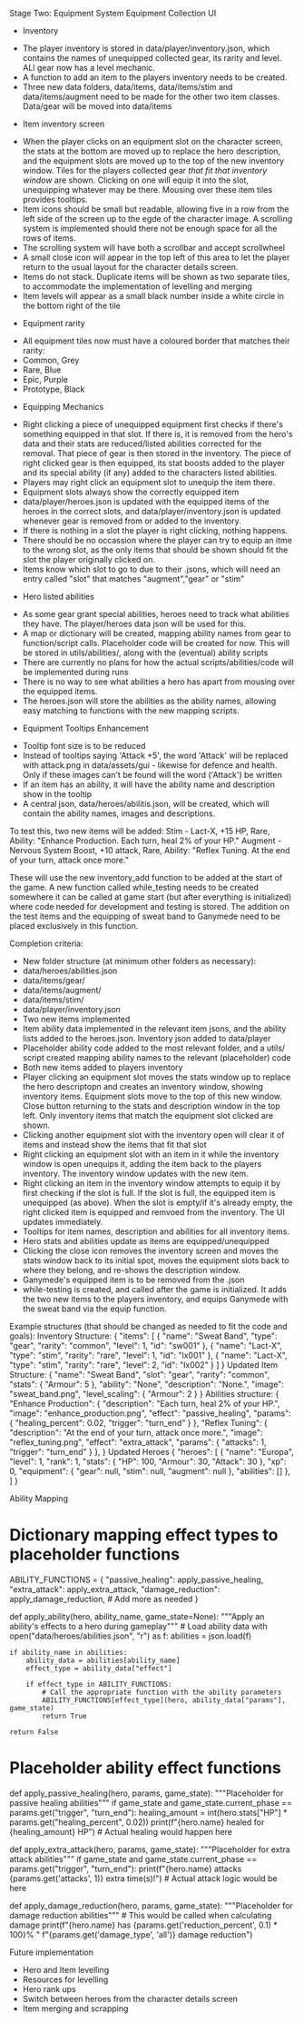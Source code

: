 Stage Two: Equipment System
Equipment Collection UI

* Inventory
 - The player inventory is stored in data/player/inventory.json, which contains the names of unequipped collected gear, its rarity and level. ALl gear now has a level mechanic.
 - A function to add an item to the players inventory needs to be created.
 - Three new data folders, data/items, data/items/stim and data/items/augment need to be made for the other two item classes. Data/gear will be moved into data/items
* Item inventory screen
 - When the player clicks on an equipment slot on the character screen, the stats at the bottom are moved up to replace the hero description, and the equipment slots are moved up to the top of the new inventory window. Tiles for the players collected gear *that fit that inventory window* are shown. Clicking on one will equip it into the slot, unequipping whatever may be there. Mousing over these item tiles provides tooltips.
 - Item icons should be small but readable, allowing five in a row from the left side of the screen up to the egde of the character image. A scrolling system is implemented should there not be enough space for all the rows of items.
 - The scrolling system will have both a scrollbar and accept scrollwheel
 - A small close icon will appear in the top left of this area to let the player return to the usual layout for the character details screen.
 - Items do not stack. Duplicate items will be shown as two separate tiles, to accommodate the implementation of levelling and merging
 - Item levels will appear as a small black number inside a white circle in the bottom right of the tile
* Equipment rarity
 - All equipment tiles now must have a coloured border that matches their rarity:
  - Common, Grey
  - Rare, Blue
  - Epic, Purple
  - Prototype, Black
* Equipping Mechanics
 - Right clicking a piece of unequipped equipment first checks if there's something equipped in that slot. If there is, it is removed from the hero's data and their stats are reduced/listed abilities corrected for the removal. That piece of gear is then stored in the inventory. The piece of right clicked gear is then equipped, its stat boosts added to the player and its special ability (if any) added to the characters listed abilities.
 - Players may right click an equipment slot to unequip the item there.
 - Equipment slots always show the correctly equipped item 
 - data/player/heroes.json is updated with the equipped items of the heroes in the correct slots, and data/player/inventory.json is updated whenever gear is removed from or added to the inventory.
 - If there is nothing in a slot the player is right clicking, nothing happens.
 - There should be no occassion where the player can try to equip an itme to the wrong slot, as the only items that should be shown should fit the slot the player originally clicked on.
 - Items know which slot to go to due to their .jsons, which will need an entry called "slot" that matches "augment","gear" or "stim"
* Hero listed abilities
 - As some gear grant special abilities, heroes need to track what abilities they have. The player/heroes data json will be used for this.
 - A map or dictionary will be created, mapping ability names from gear to function/script calls. Placeholder code will be created for now. This will be stored in utils/abilities/, along with the (eventual) ability scripts
 - There are currently no plans for how the actual scripts/abilities/code will be implemented during runs
 - There is no way to see what abilities a hero has apart from mousing over the equipped items.
 - The heroes.json will store the abilities as the ability names, allowing easy matching to functions with the new mapping scripts.
* Equipment Tooltips Enhancement
 - Tooltip font size is to be reduced
 - Instead of tooltips saying 'Attack +5', the word 'Attack' will be replaced with attack.png in data/assets/gui - likewise for defence and health. Only if these images can't be found will the word ('Attack') be written
 - If an item has an ability, it will have the ability name and description show in the tooltip
 - A central json, data/heroes/abilitis.json, will be created, which will contain the ability names, images and descriptions. 

 To test this, two new items will be added:
 Stim - Lact-X, +15 HP, Rare, Ability: "Enhance Production. Each turn, heal 2% of your HP."
 Augment - Nervous System Boost, +10 attack, Rare, Ability: "Reflex Tuning. At the end of your turn, attack once more."

 These will use the new inventory_add function to be added at the start of the game.
 A new function called while_testing needs to be created somewhere it can be called at game start (but after everything is initialized) where code needed for development and testing is stored. The addition on the test items and the equipping of sweat band to Ganymede need to be placed exclusively in this function.

Completion criteria:
 - New folder structure (at minimum other folders as necessary):
  - data/heroes/abilities.json
  - data/items/gear/
  - data/items/augment/
  - data/items/stim/
  - data/player/inventory.json
 - Two new items implemented
 - Item ability data implemented in the relevant item jsons, and the ability lists added to the heroes.json. Inventory json added to data/player
 - Placeholder ability code added to the most relevant folder, and a utils/ script created mapping ability names to the relevant (placeholder) code
 - Both new items added to players inventory
 - Player clicking an equipment slot moves the stats window up to replace the hero descriptopn and creates an inventory window, showing inventory items. Equipment slots move to the top of this new window. Close button returning to the stats and description window in the top left. Only inventory items that match the equipment slot clicked are shown.
 - Clicking another equipment slot with the inventory open will clear it of items and instead show the items that fit that slot
 - Right clicking an equipment slot with an item in it while the inventory window is open unequips it, adding the item back to the players inventory. The inventory window updates with the new item.
 - Right clicking an item in the inventory window attempts to equip it by first checking if the slot is full. If the slot is full, the equipped item is unequipped (as above). When the slot is empty/if it's already empty, the right clicked item is equipped and remvoed from the inventory. The UI updates immediately.
 - Tooltips for item names, description and abilities for all inventory items.
 - Hero stats and abilities update as items are equipped/unequipped
 - Clicking the close icon removes the inventory screen and moves the stats window back to its initial spot, moves the equipment slots back to where they belong, and re-shows the description window.
 - Ganymede's equipped item is to be removed from the .json
 - while-testing is created, and called after the game is initialized. It adds the two new items to the players inventory, and equips Ganymede with the sweat band via the equip function.

Example structures (that should be changed as needed to fit the code and goals):
Inventory Structure:
{
  "items": [
    {
      "name": "Sweat Band",
      "type": "gear",
      "rarity": "common",
      "level": 1,
      "id": "sw001"
    },
    {
      "name": "Lact-X",
      "type": "stim",
      "rarity": "rare",
      "level": 1,
      "id": "lx001"
    },
    {
      "name": "Lact-X",
      "type": "stim",
      "rarity": "rare",
      "level": 2,
      "id": "lx002"
    }
  ]
}
Updated Item Structure:
{
  "name": "Sweat Band",
  "slot": "gear",
  "rarity": "common",
  "stats": {
    "Armour": 5
  },
  "ability": "None",
  "description": "None.",
  "image": "sweat_band.png",
  "level_scaling": {
    "Armour": 2
  }
}
Abilities structure:
{
  "Enhance Production": {
    "description": "Each turn, heal 2% of your HP.",
    "image": "enhance_production.png",
    "effect": "passive_healing",
    "params": {
      "healing_percent": 0.02,
      "trigger": "turn_end"
    }
  },
  "Reflex Tuning": {
    "description": "At the end of your turn, attack once more.",
    "image": "reflex_tuning.png",
    "effect": "extra_attack",
    "params": {
      "attacks": 1,
      "trigger": "turn_end"
    }
  },
}
Updated Heroes
{
  "heroes": [
    {
      "name": "Europa",
      "level": 1,
      "rank": 1,
      "stats": {
        "HP": 100,
        "Armour": 30,
        "Attack": 30
      },
      "xp": 0,
      "equipment": {
        "gear": null,
        "stim": null,
        "augment": null
      },
      "abilities": []
    },
  ]
}

Ability Mapping
# Dictionary mapping effect types to placeholder functions
ABILITY_FUNCTIONS = {
    "passive_healing": apply_passive_healing,
    "extra_attack": apply_extra_attack,
    "damage_reduction": apply_damage_reduction,
    # Add more as needed
}

def apply_ability(hero, ability_name, game_state=None):
    """Apply an ability's effects to a hero during gameplay"""
    # Load ability data
    with open("data/heroes/abilities.json", "r") as f:
        abilities = json.load(f)
    
    if ability_name in abilities:
        ability_data = abilities[ability_name]
        effect_type = ability_data["effect"]
        
        if effect_type in ABILITY_FUNCTIONS:
            # Call the appropriate function with the ability parameters
            ABILITY_FUNCTIONS[effect_type](hero, ability_data["params"], game_state)
            return True
    
    return False

# Placeholder ability effect functions
def apply_passive_healing(hero, params, game_state):
    """Placeholder for passive healing abilities"""
    if game_state and game_state.current_phase == params.get("trigger", "turn_end"):
        healing_amount = int(hero.stats["HP"] * params.get("healing_percent", 0.02))
        print(f"{hero.name} healed for {healing_amount} HP")
        # Actual healing would happen here

def apply_extra_attack(hero, params, game_state):
    """Placeholder for extra attack abilities"""
    if game_state and game_state.current_phase == params.get("trigger", "turn_end"):
        print(f"{hero.name} attacks {params.get('attacks', 1)} extra time(s)!")
        # Actual attack logic would be here

def apply_damage_reduction(hero, params, game_state):
    """Placeholder for damage reduction abilities"""
    # This would be called when calculating damage
    print(f"{hero.name} has {params.get('reduction_percent', 0.1) * 100}% "
          f"{params.get('damage_type', 'all')} damage reduction")

 Future implementation
 - Hero and Item levelling
 - Resources for levelling
 - Hero rank ups
 - Switch between heroes from the character details screen
 - Item merging and scrapping